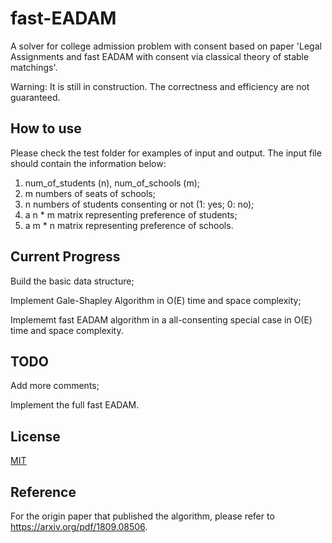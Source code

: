 # fast-EADAM
A solver for college admission problem with consent based on paper 'Legal Assignments and fast EADAM with consent via classical theory of stable matchings'.

Warning: It is still in construction. The correctness and efficiency are not guaranteed.

## How to use
Please check the test folder for examples of input and output.
The input file should contain the information below:

1. num_of_students (n), num_of_schools (m);
2. m numbers of seats of schools;
3. n numbers of students consenting or not (1: yes; 0: no);
4. a n * m matrix representing preference of students;
5. a m * n matrix representing preference of schools.

## Current Progress
Build the basic data structure;

Implement Gale-Shapley Algorithm in O(E) time and space complexity;

Implememt fast EADAM algorithm in a all-consenting special case in O(E) time and space complexity. 

## TODO
Add more comments;

Implement the full fast EADAM.

## License
[MIT](https://opensource.org/licenses/MIT)

## Reference
For the origin paper that published the algorithm, please refer to https://arxiv.org/pdf/1809.08506.

